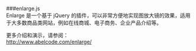 ###enlarge.js  
Enlarge 是一个基于 jQuery 的插件，可以非常方便地实现图放大镜的效果，适用于大多数商品类网站，例如在线商城、电子商务、企业产品介绍等。

更多介绍和演示，请参阅：  
http://www.abelcode.com/enlarge/
